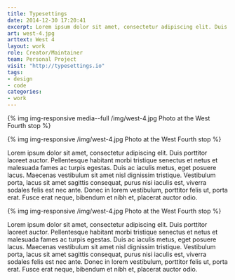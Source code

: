 ```yaml
---
title: Typesettings
date: 2014-12-30 17:20:41
excerpt: Lorem ipsum dolor sit amet, consectetur adipiscing elit. Duis porttitor laoreet auctor. Pellentesque habitant morbi tristique senectus et netus et malesuada fames ac turpis egestas.
art: west-4.jpg
arttext: West 4
layout: work
role: Creator/Maintainer
team: Personal Project
visit: "http://typesettings.io"
tags:
- design
- code
categories:
- work
---
```


{% img img-responsive media--full /img/west-4.jpg Photo at the West Fourth stop %}

{% img img-responsive /img/west-4.jpg Photo at the West Fourth stop %}

Lorem ipsum dolor sit amet, consectetur adipiscing elit. Duis porttitor laoreet auctor. Pellentesque habitant morbi tristique senectus et netus et malesuada fames ac turpis egestas. Duis ac iaculis metus, eget posuere lacus. Maecenas vestibulum sit amet nisl dignissim tristique. Vestibulum porta, lacus sit amet sagittis consequat, purus nisi iaculis est, viverra sodales felis est nec ante. Donec in lorem vestibulum, porttitor felis ut, porta erat. Fusce erat neque, bibendum et nibh et, placerat auctor odio.

{% img img-responsive /img/west-4.jpg Photo at the West Fourth stop %}

Lorem ipsum dolor sit amet, consectetur adipiscing elit. Duis porttitor laoreet auctor. Pellentesque habitant morbi tristique senectus et netus et malesuada fames ac turpis egestas. Duis ac iaculis metus, eget posuere lacus. Maecenas vestibulum sit amet nisl dignissim tristique. Vestibulum porta, lacus sit amet sagittis consequat, purus nisi iaculis est, viverra sodales felis est nec ante. Donec in lorem vestibulum, porttitor felis ut, porta erat. Fusce erat neque, bibendum et nibh et, placerat auctor odio.
